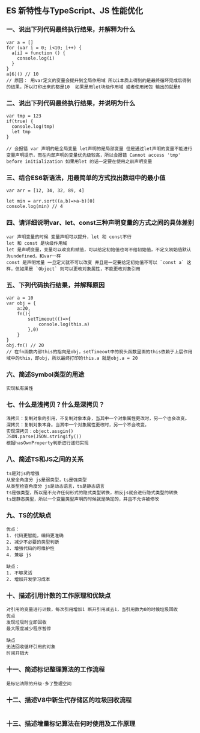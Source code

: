 ## ES 新特性与TypeScript、JS 性能优化

### 一、说出下列代码最终执行结果，并解释为什么
```
var a = []
for (var i = 0; i<10; i++) {
  a[i] = function () {
    console.log(i)
  }
}
a[6]() // 10  
// 原因： 用var定义的变量会提升到全局作用域 所以i本质上得到的是最终循环完成后得到的结果，所以打印出来的都是10  如果是用let块级作用域 或者使用闭包 输出的就是6 
```

### 二、说出下列代码最终执行结果，并说明为什么
```
var tmp = 123
if(true) {
  console.log(tmp) 
  let tmp
}

// 会报错 var 声明的是全局变量 let声明的是局部变量 但是通过let声明的变量不能进行变量声明提示，而在内部声明的变量优先级较高，所以会报错 Cannot access 'tmp' before initialization 如果用let 的话一定要在使用之前声明变量
```

### 三、结合ES6新语法，用最简单的方式找出数组中的最小值
```
var arr = [12, 34, 32, 89, 4]

let min = arr.sort((a,b)=>a-b)[0]
console.log(min) // 4
```

### 四、请详细说明var、let、const三种声明变量的方式之间的具体差别
```
var 声明变量的时候 变量声明可以提升，let 和 const不行
let 和 const 是块级作用域
let 是声明变量，变量可以改变和赋值，可以给定初始值也可不给初始值，不定义初始值默认为undefined，和var一样
const 是声明常量 一旦定义就不可以改变 并且是一定要给定初始值不可以 `const a` 这样，但如果是 `Object` 则可以更改对象属性，不能更改对象引用
```

### 五、下列代码执行结果，并解释原因
```
var a = 10
var obj = {
    a:20,
    fn(){
        setTimeout(()=>{
            console.log(this.a)
        },0)
    }
}
obj.fn() // 20
// 在fn函数内部this的指向是obj，setTimeout中的箭头函数里面的this依赖于上层作用域中的this，即obj，所以最终打印的this.a 就是obj.a = 20
```

### 六、简述Symbol类型的用途
```
实现私有属性
```

### 七、什么是浅拷贝？什么是深拷贝？
```
浅拷贝：复制对象的引用，不复制对象本身，当其中一个对象属性更改时，另一个也会改变。
深拷贝：复制对象本身。当其中一个对象属性更改时，另一个不会改变。
实现深拷贝：object.assgin()
JSON.parse(JSON.stringify())
根据hasOwnProperty判断进行递归实现
```

### 八、简述TS和JS之间的关系
```
ts是对js的增强
从安全角度分 js是弱类型，ts是强类型
从类型检查角度分 js是动态语言，ts是静态语言
ts是强类型，所以是不允许任何形式的隐式类型转换，相反js就会进行隐式类型的转换
ts是静态类型，所以一个变量类型声明的时候就是确定的，并且不允许被修改
```

### 九、TS的优缺点
```
优点：
1. 代码更智能，编码更准确
2. 减少不必要的类型判断
3. 增强代码的可维护性
4. 兼容 js

缺点：
1. 不够灵活
2. 增加开发学习成本
```

### 十、描述引用计数的工作原理和优缺点
```
对引用的变量进行计数，每次引用增加1 断开引用减去1，当引用数为0的时候垃圾回收
优点
发现垃圾时立即回收
最大限度减少程序暂停

缺点
无法回收循环引用的对象
时间开销大
```

### 十一、简述标记整理算法的工作流程
```
是标记清除的升级-多了整理空间
```

### 十二、描述V8中新生代存储区的垃圾回收流程
```
```

### 十三、描述增量标记算法在何时使用及工作原理
```
```